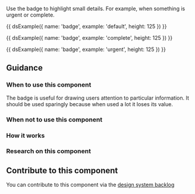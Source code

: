 Use the badge to highlight small details. For example, when something is urgent or complete.

{{ dsExample({
  name: 'badge',
  example: 'default',
  height: 125
}) }}

{{ dsExample({
  name: 'badge',
  example: 'complete',
  height: 125
}) }}

{{ dsExample({
  name: 'badge',
  example: 'urgent',
  height: 125
}) }}

## Guidance

### When to use this component

The badge is useful for drawing users attention to particular information. It should be used sparingly because when used a lot it loses its value.

### When not to use this component



### How it works



### Research on this component



## Contribute to this component

You can contribute to this component via the [design system backlog](https://github.com/ministryofjustice/mojdt-design-system-backlog/)
